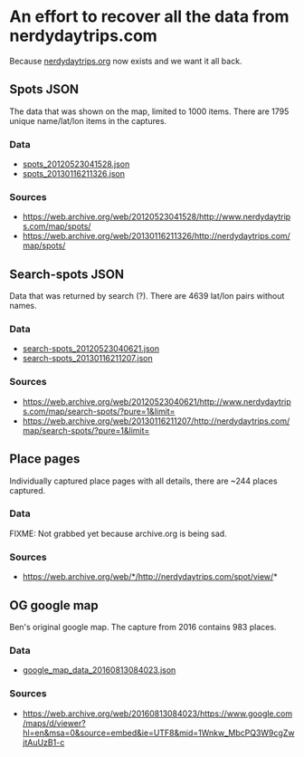 An effort to recover all the data from nerdydaytrips.com
========================================================

Because [nerdydaytrips.org](nerdydaytrips.org) now exists and we want it all back.

Spots JSON
----------
The data that was shown on the map, limited to 1000 items. There are 1795 unique name/lat/lon items in the captures.

### Data
* [spots_20120523041528.json](spots_20120523041528.json)
* [spots_20130116211326.json](spots_20130116211326.json)

### Sources
* https://web.archive.org/web/20120523041528/http://www.nerdydaytrips.com/map/spots/
* https://web.archive.org/web/20130116211326/http://nerdydaytrips.com/map/spots/

Search-spots JSON
-----------------
Data that was returned by search (?). There are 4639 lat/lon pairs without names.

### Data
* [search-spots_20120523040621.json](search-spots_20120523040621.json)
* [search-spots_20130116211207.json](search-spots_20130116211207.json)

### Sources
* https://web.archive.org/web/20120523040621/http://www.nerdydaytrips.com/map/search-spots/?pure=1&limit=
* https://web.archive.org/web/20130116211207/http://nerdydaytrips.com/map/search-spots/?pure=1&limit=

Place pages
-----------
Individually captured place pages with all details, there are ~244 places captured.

### Data
FIXME: Not grabbed yet because archive.org is being sad.

### Sources
* https://web.archive.org/web/*/http://nerdydaytrips.com/spot/view/*

OG google map
-------------
Ben's original google map. The capture from 2016 contains 983 places.

### Data
* [google_map_data_20160813084023.json](google_map_data_20160813084023.json)

### Sources
* https://web.archive.org/web/20160813084023/https://www.google.com/maps/d/viewer?hl=en&msa=0&source=embed&ie=UTF8&mid=1Wnkw_MbcPQ3W9cgZwjtAuUzB1-c
